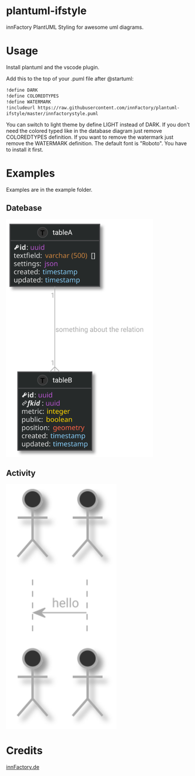 # plantuml-ifstyle
innFactory PlantUML Styling for awesome uml diagrams.

# Usage
Install plantuml and the vscode plugin.

Add this to the top of your .puml file after @startuml:

```plantuml
!define DARK
!define COLOREDTYPES
!define WATERMARK
!includeurl https://raw.githubusercontent.com/innFactory/plantuml-ifstyle/master/innfactorystyle.puml
```

You can switch to light theme by define LIGHT instead of DARK. If you don't need the colored typed like in the database diagram just remove COLOREDTYPES definition. If you want to remove the watermark just remove the WATERMARK definition. The default font is "Roboto". You have to install it first.

# Examples
Examples are in the example folder.

## Datebase
<img src="examples/database.svg" width="400px" alt="database" />

## Activity
<img src="examples/activity.svg" width="300px" alt="activity" />


# Credits
[innFactory.de](https://innfactory.de)